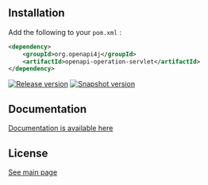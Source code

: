 ## Installation

Add the following to your `pom.xml` :

```xml
<dependency>
    <groupId>org.openapi4j</groupId>
    <artifactId>openapi-operation-servlet</artifactId>
</dependency>
```
[![Release version](https://img.shields.io/nexus/r/org.openapi4j/openapi-schema-validator?style=for-the-badge&color=blue&label=Release&server=https%3A%2F%2Foss.sonatype.org)](https://search.maven.org/search?q=g:org.openapi4j%20a:openapi-operation-servlet)
[![Snapshot version](https://img.shields.io/nexus/s/org.openapi4j/openapi-schema-validator?style=for-the-badge&color=blue&label=Snapshot&server=https%3A%2F%2Foss.sonatype.org)](https://oss.sonatype.org/content/repositories/snapshots/org/openapi4j/openapi-operation-servlet/)

## Documentation

[Documentation is available here](https://www.openapi4j.org/operation-validator-adapters/servlet.html)


## License

[See main page](https://github.com/openapi4j/openapi4j#license)
